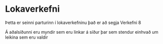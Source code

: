 # Lokaverkefni
Þetta er seinni parturinn í lokaverkefninu það er að segja Verkefni 8

Á aðalsíðunni eru myndir sem eru linkar á síður þar sem stendur einhvað um leikina sem eru valdir

<a href="http://tsuts.tskoli.is/2t/2308992829/verkefni8.html"></a>
